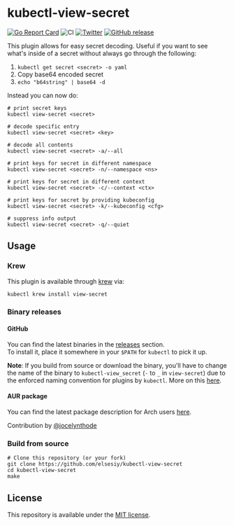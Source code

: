 # kubectl-view-secret

[![Go Report Card](https://goreportcard.com/badge/github.com/elsesiy/kubectl-view-secret)](https://goreportcard.com/report/github.com/elsesiy/kubectl-view-secret)
![CI](https://github.com/elsesiy/kubectl-view-secret/actions/workflows/ci.yml/badge.svg)
[![Twitter](https://img.shields.io/badge/twitter-@elsesiy-blue.svg)](http://twitter.com/elsesiy)
[![GitHub release](https://img.shields.io/github/release/elsesiy/kubectl-view-secret.svg)](https://github.com/elsesiy/kubectl-view-secret/releases)

This plugin allows for easy secret decoding. Useful if you want to see what's inside of a secret without always go through the following:

1. `kubectl get secret <secret> -o yaml`
2. Copy base64 encoded secret
3. `echo "b64string" | base64 -d`

Instead you can now do:

    # print secret keys
    kubectl view-secret <secret>
    
    # decode specific entry
    kubectl view-secret <secret> <key>
    
    # decode all contents
    kubectl view-secret <secret> -a/--all
    
    # print keys for secret in different namespace
    kubectl view-secret <secret> -n/--namespace <ns>

    # print keys for secret in different context
    kubectl view-secret <secret> -c/--context <ctx>

    # print keys for secret by providing kubeconfig
    kubectl view-secret <secret> -k/--kubeconfig <cfg>

    # suppress info output
    kubectl view-secret <secret> -q/--quiet

## Usage

### Krew

This plugin is available through [krew](https://krew.dev) via:

```sh
kubectl krew install view-secret
```

### Binary releases

#### GitHub
You can find the latest binaries in the [releases](https://github.com/elsesiy/kubectl-view-secret/releases) section.  
To install it, place it somewhere in your `$PATH` for `kubectl` to pick it up.

**Note**: If you build from source or download the binary, you'll have to change the name of the binary to `kubectl-view_secret` (`-` to `_` in `view-secret`)
due to the enforced naming convention for plugins by `kubectl`. More on this [here](https://kubernetes.io/docs/tasks/extend-kubectl/kubectl-plugins/#naming-a-plugin).

#### AUR package
You can find the latest package description for Arch users [here](https://aur.archlinux.org/packages/kubectl-view-secret-bin).

Contribution by [@jocelynthode](https://github.com/jocelynthode)

### Build from source

    # Clone this repository (or your fork)
    git clone https://github.com/elsesiy/kubectl-view-secret
    cd kubectl-view-secret
    make

## License

This repository is available under the [MIT license](https://choosealicense.com/licenses/mit/).
